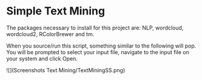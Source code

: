 # Simple Text Mining

The packages necessary to install for this project are: NLP, wordcloud, wordcloud2, RColorBrewer and tm.

When you source/run this script, something similar to the following will pop. You will be prompted to select your input file, navigate to the input file on your system and click Open.

![](Screenshots Text Mining/TextMiningSS.png) 
